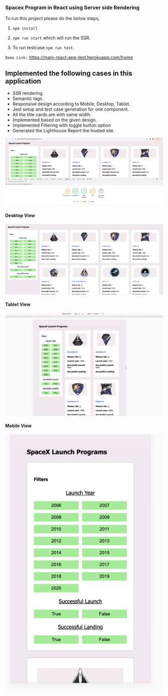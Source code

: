 ### Spacex Program in React using Server side Rendering

To run this project please do the below steps,

1. `npm install`

2. `npm run start` which will run the SSR. 

3. To run testcase `npm run test`.

`Demo Link:` https://mani-react-app-test.herokuapp.com/home


## Implemented the following cases in this application

- SSR rendering. 
- Semantic tags.
- Responsive design according to Mobile, Desktop, Tablet. 
- Jest setup and test case generation for one component.
- All the title cards are with same width. 
- Implemented based on the given design. 
- Implemented Filtering with toggle button option
- Generated the Lighthouse Report the hosted site.

![ScreenShot](./LightHousereport.png)


#### Desktop View

![ScreenShot](./DesktopView.png)

#### Tablet View

![ScreenShot](./TabletView.png)


#### Mobile View

![ScreenShot](./MobileView.png)